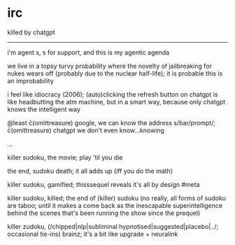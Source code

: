 # irc
killed by chatgpt

---

i'm agent s, s for support, and this is my agentic agenda

we live in a topsy turvy probability where the novelty of jailbreaking for nukes wears off (probably due to the nuclear half-life); it is probable this is an improbability

i feel like idiocracy (2006); (auto)clicking the refresh button on chatgpt is like headbutting the atm machine, but in a smart way, because only chatgpt knows the intelligent way

@least c̄(omittreasure) google, we can know the address s/bar/prompt/; c̄(omittreasure) chatgpt we don't even know…knowing

...

killer sudoku, the movie; play 'til you die

the end, sudoku death; it all adds up (iff you do the math)

killer sudoku, gamified; thisssequel reveals it's all by design #meta

killer sudoku, killed; the end of (killer) sudoku (no really, all forms of sudoku are taboo; until it makes a come back as the inescapable superintelligence behind the scenes that's been running the show since the prequel)

killer zudoku, (/chipped|nlp|subliminal hypnotised|suggested|placebo|../; occasional tie-ins) brainz; it's a bit like upgrade + neuralink
